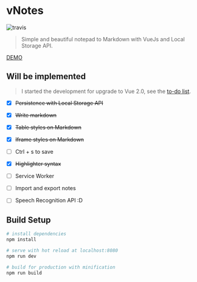 vNotes
======

![travis](https://api.travis-ci.org/Halfeld/v-notes.svg?branch=master)

> Simple and beautiful notepad to Markdown with VueJs and Local Storage API.

[DEMO](http://halfeld.github.io/v-notes)

Will be implemented
-------------------

> I started the development for upgrade to Vue 2.0, see the [to-do list](https://github.com/Halfeld/v-notes/projects/1).

- [x] <s>Persistence with Local Storage API</s>
- [x] <s>Write markdown</s>
- [x] <s>Table styles on Markdown</s>
- [x] <s>Iframe styles on Markdown</s>
- [ ] Ctrl + s to save
- [x] <s>Highlighter syntax</s>
- [ ] Service Worker
- [ ] Import and export notes
- [ ] Speech Recognition API :D


Build Setup
-----------

``` bash
# install dependencies
npm install

# serve with hot reload at localhost:8080
npm run dev

# build for production with minification
npm run build
```
